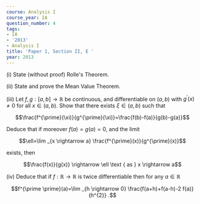 ```yaml
---
course: Analysis I
course_year: IA
question_number: 4
tags:
- IA
- '2013'
- Analysis I
title: 'Paper 1, Section II, E '
year: 2013
---
```




(i) State (without proof) Rolle's Theorem.

(ii) State and prove the Mean Value Theorem.

(iii) Let $f, g:[a, b] \rightarrow \mathbb{R}$ be continuous, and differentiable on $(a, b)$ with $g^{\prime}(x) \neq 0$ for all $x \in(a, b)$. Show that there exists $\xi \in(a, b)$ such that

$$\frac{f^{\prime}(\xi)}{g^{\prime}(\xi)}=\frac{f(b)-f(a)}{g(b)-g(a)}$$

Deduce that if moreover $f(a)=g(a)=0$, and the limit

$$\ell=\lim _{x \rightarrow a} \frac{f^{\prime}(x)}{g^{\prime}(x)}$$

exists, then

$$\frac{f(x)}{g(x)} \rightarrow \ell \text { as } x \rightarrow a$$

(iv) Deduce that if $f: \mathbb{R} \rightarrow \mathbb{R}$ is twice differentiable then for any $a \in \mathbb{R}$

$$f^{\prime \prime}(a)=\lim _{h \rightarrow 0} \frac{f(a+h)+f(a-h)-2 f(a)}{h^{2}} .$$